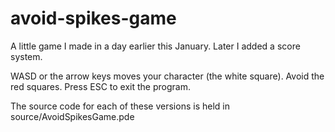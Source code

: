 # avoid-spikes-game
A little game I made in a day earlier this January. Later I added a score system.

WASD or the arrow keys moves your character (the white square).
Avoid the red squares.
Press ESC to exit the program.

The source code for each of these versions is held in source/AvoidSpikesGame.pde
